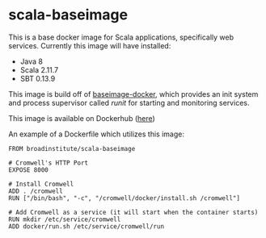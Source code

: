 # scala-baseimage

This is a base docker image for Scala applications, specifically web services.  Currently this image will have installed:

* Java 8
* Scala 2.11.7
* SBT 0.13.9

This image is build off of [baseimage-docker](http://phusion.github.io/baseimage-docker/), which provides an init system and process supervisor called *runit* for starting and monitoring services.

This image is available on Dockerhub ([here](https://registry.hub.docker.com/u/broadinstitute/scala-baseimage/))

An example of a Dockerfile which utilizes this image:

```
FROM broadinstitute/scala-baseimage

# Cromwell's HTTP Port
EXPOSE 8000

# Install Cromwell
ADD . /cromwell
RUN ["/bin/bash", "-c", "/cromwell/docker/install.sh /cromwell"]

# Add Cromwell as a service (it will start when the container starts)
RUN mkdir /etc/service/cromwell
ADD docker/run.sh /etc/service/cromwell/run
```
